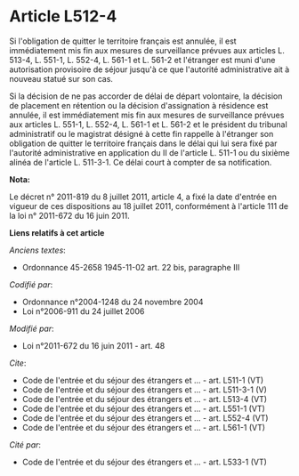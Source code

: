 # Article L512-4

Si l'obligation de quitter le territoire français est annulée, il est immédiatement mis fin aux mesures de surveillance
prévues aux articles L. 513-4, 
L. 551-1, 
L. 552-4, L. 561-1 et L. 561-2 et l'étranger est muni d'une autorisation provisoire de séjour jusqu'à ce que l'autorité
administrative ait à nouveau statué sur son cas. 

Si la décision de ne pas accorder de délai de départ volontaire, la décision de placement en rétention ou la décision
d'assignation à résidence est annulée, il est immédiatement mis fin aux mesures de surveillance prévues aux articles L.
551-1, L. 552-4, L. 561-1 et L. 561-2 et le président du tribunal administratif ou le magistrat désigné à cette fin rappelle
à l'étranger son obligation de quitter le territoire français dans le délai qui lui sera fixé par l'autorité administrative
en application du II de l'article L. 511-1 ou du sixième alinéa de l'article L. 511-3-1. Ce délai court à compter de sa
notification.

**Nota:**

Le décret n° 2011-819 du 8 juillet 2011, article 4, a fixé la date d'entrée en vigueur de ces dispositions au 18 juillet
2011, conformément à l'article 111 de la loi n° 2011-672 du 16 juin 2011.

**Liens relatifs à cet article**

_Anciens textes_:

  - Ordonnance 45-2658 1945-11-02 art. 22 bis, paragraphe III

_Codifié par_:

  - Ordonnance n°2004-1248 du 24 novembre 2004
  - Loi n°2006-911 du 24 juillet 2006

_Modifié par_:

  - Loi n°2011-672 du 16 juin 2011 - art. 48

_Cite_:

  - Code de l'entrée et du séjour des étrangers et ... - art. L511-1 (VT)
  - Code de l'entrée et du séjour des étrangers et ... - art. L511-3-1 (V)
  - Code de l'entrée et du séjour des étrangers et ... - art. L513-4 (VT)
  - Code de l'entrée et du séjour des étrangers et ... - art. L551-1 (VT)
  - Code de l'entrée et du séjour des étrangers et ... - art. L552-4 (VT)
  - Code de l'entrée et du séjour des étrangers et ... - art. L561-1 (VT)

_Cité par_:

  - Code de l'entrée et du séjour des étrangers et ... - art. L533-1 (VT)
